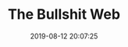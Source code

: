 ---
date: 2019-08-12 20:07:25
link:
  source: pocket
  source_url: https://getpocket.com
  text: The Bullshit Web
  url: https://pxlnv.com/blog/bullshit-web
slug: the-bullshit-web
source: pocket
syndicated:
- type: twitter
  url: https://twitter.com/roytang/statuses/1161013190370713600/
title: The Bullshit Web
---